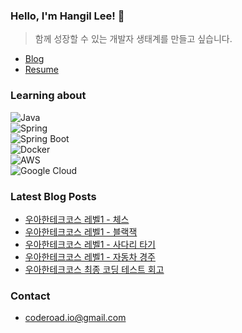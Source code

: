 ### Hello, I'm Hangil Lee! 👋
> 함께 성장할 수 있는 개발자 생태계를 만들고 싶습니다.
- [Blog](https://blog.hangilog.kr)
- [Resume](https://resume.hangilog.kr)

### Learning about
![Java](https://img.shields.io/badge/java-%23007396?style=for-the-badge&logo=openjdk&logoColor=white)<br/>
![Spring](https://img.shields.io/badge/spring-%236DB33F?style=for-the-badge&logo=spring&logoColor=white)<br/>
![Spring Boot](https://img.shields.io/badge/spring_boot-%236DB33F?style=for-the-badge&logo=spring-boot&logoColor=white)<br/>
![Docker](https://img.shields.io/badge/docker-%232496ED?style=for-the-badge&logo=docker&logoColor=white)<br/>
![AWS](https://img.shields.io/badge/aws-%23232F3E?style=for-the-badge&logo=amazon-web-services&logoColor=white)<br/>
![Google Cloud](https://img.shields.io/badge/google_cloud-%234285F4?style=for-the-badge&logo=google-cloud&logoColor=white)

### Latest Blog Posts
<!-- BLOG-POST-LIST:START -->
- [우아한테크코스 레벨1 - 체스](https://blog.coderoad.kr/woowacourse-level1-mission4)
- [우아한테크코스 레벨1 - 블랙잭](https://blog.coderoad.kr/woowacourse-level1-mission3)
- [우아한테크코스 레벨1 - 사다리 타기](https://blog.coderoad.kr/woowacourse-level1-mission2)
- [우아한테크코스 레벨1 - 자동차 경주](https://blog.coderoad.kr/woowacourse-level1-mission1)
- [우아한테크코스 최종 코딩 테스트 회고](https://blog.coderoad.kr/woowacourse-final-test)
<!-- BLOG-POST-LIST:END -->

### Contact
* coderoad.io@gmail.com
   
<!--
**hangillee/hangillee** is a ✨ _special_ ✨ repository because its `README.md` (this file) appears on your GitHub profile.

Here are some ideas to get you started:

- 🔭 I’m currently working on ...
- 🌱 I’m currently learning ...
- 👯 I’m looking to collaborate on ...
- 🤔 I’m looking for help with ...
- 💬 Ask me about ...
- 📫 How to reach me: ...
- 😄 Pronouns: ...
- ⚡ Fun fact: ...
-->
